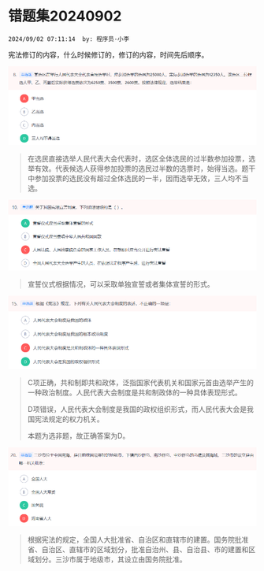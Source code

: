 # 错题集20240902
`2024/09/02 07:11:14  by: 程序员·小李`

宪法修订的内容，什么时候修订的，修订的内容，时间先后顺序。


![image](错题集20240902\4e6b13b0-0f52-4970-b428-48e6dc932868.png)

> 在选民直接选举人民代表大会代表时，选区全体选民的过半数参加投票，选举有效。代表候选人获得参加投票的选民过半数的选票时，始得当选。题干中参加投票的选民没有超过全体选民的一半，因而选举无效，三人均不当选。


![image](错题集20240902\166452cd-6d99-4c7e-bfdf-ffcf7c3d78de.png)

> 宣誓仪式根据情况，可以采取单独宣誓或者集体宣誓的形式。


![image](错题集20240902\98ac55cb-4692-4950-9e84-1e26c11be351.png)

> C项正确，共和制即共和政体，泛指国家代表机关和国家元首由选举产生的一种政治制度。人民代表大会制度是共和制政体的一种具体表现形式。
> 
> D项错误，人民代表大会制度是我国的政权组织形式，而人民代表大会是我国宪法规定的权力机关。
> 
> 本题为选非题，故正确答案为D。


![image](错题集20240902\282cdf16-8795-4fe3-83ea-2d8341b85d6d.png)

> 根据宪法的规定，全国人大批准省、自治区和直辖市的建置。国务院批准省、自治区、直辖市的区域划分，批准自治州、县、自治县、市的建置和区域划分。三沙市属于地级市，其设立由国务院批准。